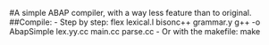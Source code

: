 #A simple ABAP compiler, with a way less feature than to original.
##Compile:
	- Step by step:
	    flex lexical.l
	    bisonc++ grammar.y
	    g++ -o AbapSimple lex.yy.cc main.cc parse.cc
	- Or with the makefile:
	    make
